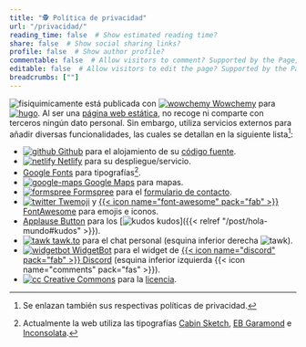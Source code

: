 ```yaml
---
title: "🕵️ Política de privacidad"
url: "/privacidad/"
reading_time: false  # Show estimated reading time?
share: false  # Show social sharing links?
profile: false  # Show author profile?
commentable: false  # Allow visitors to comment? Supported by the Page, Post, and Docs content types.
editable: false  # Allow visitors to edit the page? Supported by the Page, Post, and Docs content types.
breadcrumbs: [""]
---
```


<img draggable="false" class="icon" alt="fisiquimicamente" src="/icon/logo-fisiquimicamente.svg"> está publicada con [<img draggable="false" class="icon" alt="wowchemy" src="/icon/wowchemy.png"> Wowchemy](https://wowchemy.com/) para [<img draggable="false" class="icon" alt="hugo" src="/icon/hugo.svg">](https://gohugo.io). Al ser una [página web estática](https://es.wikipedia.org/wiki/Página_web_estática), no recoge ni comparte con terceros ningún dato personal. Sin embargo, utiliza servicios externos para añadir diversas funcionalidades, las cuales se detallan en la siguiente lista[^1]:

[^1]: Se enlazan también sus respectivas políticas de privacidad.

- [<img draggable="false" class="icon" alt="github" src="/icon/github.jpg"> Github](https://docs.github.com/es/github/site-policy/github-privacy-statement) para el alojamiento de su [código fuente](https://github.com/rodrigoalcarazdelaosa/fisiquimicamente).
- [<img draggable="false" class="icon" alt="netlify" src="/icon/netlify.svg"> Netlify](https://www.netlify.com/privacy/) para su despliegue/servicio.
- [Google Fonts](https://policies.google.com/privacy) para tipografías[^2].
- [<img draggable="false" class="icon" alt="google-maps" src="/icon/google-maps.svg"> Google Maps](https://policies.google.com/privacy) para mapas.
- [<img draggable="false" class="icon" alt="formspree" src="/icon/formspree.svg"> Formspree](https://formspree.io/legal/privacy-policy) para el [formulario de contacto](/#contacto).
- [<img draggable="false" class="icon" alt="twitter" src="/icon/twitter.svg"> Twemoji](https://twitter.com/es/privacy) y [{{< icon name="font-awesome" pack="fab" >}} FontAwesome](https://fontawesome.com/privacy) para emojis e iconos.
- [Applause Button](https://applause-button.com) para los [<img draggable="false" class="icon" alt="kudos" src="/icon/kudos.svg"> kudos]({{< relref "/post/hola-mundo#kudos" >}}).
- [<img draggable="false" class="icon" alt="tawk" src="/icon/tawk-sitelogo.png"> tawk.to](https://www.tawk.to/privacy-policy/) para el chat personal (esquina inferior derecha <img draggable="false" class="icon" alt="tawk" src="/icon/tawk.svg">).
- [<img draggable="false" class="icon" alt="widgetbot" src="/icon/widgetbot.svg"> WidgetBot](https://widgetbot.io/legal/privacy-policy/) para el widget de [{{< icon name="discord" pack="fab" >}} Discord](https://discord.gg/kJqPqTJ) (esquina inferior izquierda {{< icon name="comments" pack="fas" >}}).
- [<img draggable="false" class="icon" alt="cc" src="/icon/cc.svg"> Creative Commons](https://creativecommons.org/privacy/) para la [licencia](/licencia).

[^2]: Actualmente la web utiliza las tipografías [Cabin Sketch](https://fonts.google.com/specimen/Cabin+Sketch), [EB Garamond](https://fonts.google.com/specimen/EB+Garamond) e [Inconsolata](https://fonts.google.com/specimen/Inconsolata).